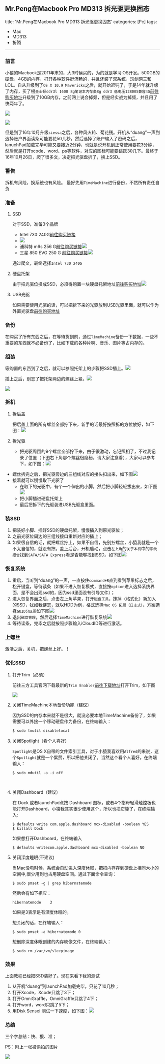## Mr.Peng在Macbook Pro MD313 拆光驱更换固态

title: 'Mr.Peng在Macbook Pro MD313 拆光驱更换固态'
categories: [Pc]
tags:

- Mac
- MD313
- 折腾

---

### 前言

小猿的Macbook是2011年末的，大3时候买的，为的就是学习iOS开发。500GB的硬盘，4GB的内存，打开各种软件挺流畅的，并且还装了双系统，玩剑网三和LOL。自从升级到了`OS X 10.9 Mavericks`之后，就开始迟钝了，于是14年就升级了内存，买了根`金士顿ddr3l 1600 8g笔记本内存条8g ddr3 低电压12800S兼容4G`[前往购买地址](http://s.click.taobao.com/xw7yNPx )升级到了10GB内存，之前网上说会掉频，但是经实战为掉频，并且用了快两年了。

<!--more-->

![](http://ww2.sinaimg.cn/large/006y8mN6gw1f9cjp2v9xlj31kw16o7qs.jpg)

![](http://ww3.sinaimg.cn/large/006y8mN6gw1f9cjop9w6fj31kw16oh55.jpg)

但是到了16年10月升级`siessa`之后，各种风火轮、菊花残。开机从“duang”一声到选择账户界面读条可能要花50几秒，然后选择了账户输入了密码之后，lanuchPad加载完毕可能又要接近2分钟，也就是说开机到正常使用要花3分钟，然后就是打开xcode、word、ps等软件，对应的图标可能要跳跃30几下。最终于16年10月26日，爬了很多文，决定把光驱盘拆了，换上SSD。

### 警告

拆机有风险，换系统也有风险。 最好先用`TimeMachine`进行备份，不然所有责任自负

### 准备

1. SSD

   对于SSD，准备3个品牌

   * Intel 730 240G[前往购买链接](http://s.click.taobao.com/WnxlOPx)
   * ![](http://ww2.sinaimg.cn/large/006y8mN6gw1f9cl006uh9j30rc0c1q5o.jpg)
   * 浦科特 m6s 256 G[前往购买链接](http://s.click.taobao.com/IiujOPx)![](http://ww3.sinaimg.cn/large/006y8mN6gw1f9cl0kl4g7j30qs0b0gna.jpg)
   * 三星 850 EVO 250 G [前往购买链接](http://s.click.taobao.com/kcRiOPx)![](http://ww1.sinaimg.cn/large/006y8mN6gw1f9cl153llcj30r10cg40k.jpg)

   通过爬文，最终选择`Intel 730 240G`

2. 硬盘托架

   由于把光驱位换成SSD，必须得购置一块硬盘托架地址[前往购买地址](http://s.click.taobao.com/rZRdOPx)![](http://ww4.sinaimg.cn/large/006y8mN6gw1f9cl1vi2epj30q20bfgon.jpg)

3. USB光驱

   如果需要使用光驱的话，可以把拆下来的光驱放到USB光驱里面，就可以作为外置光驱盘[前往购买地址](http://s.click.taobao.com/sQwcOPx)

### 备份

在购买了所有东西之后，在等待货到前，通过`TimeMachine`备份一下数据，一些不重要的东西就不必备份了，比如下载的各种片啊、音乐、图片等占内存的。



### 组装

等购置的东西到了之后，就可以参照托架上的步骤把SSD插上。![](http://ww4.sinaimg.cn/large/006y8mN6gw1f9chxcx0z4j31kw23ukjl.jpg)

插上之后，别忘了把托架两边的螺丝上紧。![](http://ww1.sinaimg.cn/large/006y8mN6gw1f9ch8ljoosj31kw16o1kx.jpg)

![](http://ww1.sinaimg.cn/large/006y8mN6gw1f9ch8gubqhj31kw16o1kx.jpg)

### 拆机

1. 拆后盖

   把后盖上面的所有螺丝全部拧下来，新手的话最好按照拆的方位放好，如下图：![](http://ww2.sinaimg.cn/large/006y8mN6gw1f9cmvsuk0pj31kw23uu0x.jpg)

2. 拆光驱

   * 把光驱周围的9个螺丝全部拧下来，由于很激动，忘记照相了，不过我记录了位置（下图右下角那个螺丝很隐秘，请大家注意看），大家可以参考下，如下图：![](http://ww4.sinaimg.cn/large/006y8mN6gw1f9chu1jam8j31kw16oqmo.jpg)


* 螺丝拆完之后，把光驱旁边的三组线对应的接头扣出来，如下图![](http://ww1.sinaimg.cn/large/006y8mN6gw1f9cn0cgt7dj30sg0l8dle.jpg)
* 接着就可以慢慢取下光驱了
   * 在取下的光驱中，有个一个伸出的小脚，然后把小脚轻轻拔出来，如下图![](http://ww4.sinaimg.cn/large/006y8mN6gw1f9cn33sf47j30l80sgdl2.jpg)
   * 把小脚插进硬盘托架上
   * 最后把拆下的光驱装进USB光驱盒里面。

### 装SSD

1. 把装好小脚、插好SSD的硬盘托架，慢慢插入到原光驱位；
2. 之前光驱位周边的三组线接口重新对应的插上；
3. 如果很自信的话，就把螺丝拧上，如果不自信，先别拧螺丝，小猿我就是一个不太自信的，就没有拧。盖上后台，开机启动，点击`左上角`的`关于本机`中的`系统报告`找到`SATA/SATA Express`看是否能够找到SSD。如下图![](http://ww1.sinaimg.cn/large/006y8mN6gw1f9cnb3pq2aj30kv0egjtu.jpg)

### 恢复系统

1. 重启，当听到“duang”的一声，一直按住`command+R`直到看到苹果标志之后，松开键盘，等待读条（如果不进入恢复模式，直接按`option`进入选择系统界面，是不会出现ssd的，因为ssd里面没有引导文件）；
2. 进入恢复界面之后，点击左上角苹果，打开`磁盘工具`，抹掉（格式化）新加入的SSD，犹如我健忘，就以HDD为例，格式选择`Mac OS 拓展（日志式）`，方案选择`GUID分区图`如下图![](http://ww3.sinaimg.cn/large/006y8mN6gw1f9cipwbpgwj30s90cl0up.jpg)
3. 退出`磁盘管理`，然后选择`TimeMachine`进行恢复系统![](http://ww4.sinaimg.cn/large/006y8mN6gw1f9ciywff5pj30ku0fm76h.jpg)
4. 等待读条，完毕之后就按照步骤输入iCloudID等进行激活。

### 上螺丝

激活之后，关机，把螺丝上好。！

### 优化SSD

1. 打开Trim（必须）

   前往三方工具官网下载最新的`Trim Enabler`[前往下载地址](https://www.cindori.org/software/trimenabler/)打开Trim，如下图

   ![](http://ww3.sinaimg.cn/large/006y8mN6gw1f9cj63r2luj30910deaan.jpg)


2. 关闭TimeMachine本地备份功能（建议）

   因为SSD的内存本来就不是很大，就没必要本地TimeMachine备份了，如果需要可以外接一个移动硬盘作为备份，在终端输入：

   ```objective-c
   $ sudo tmutil disablelocal  
   ```

3. 关闭Spotlight（看个人喜好）

   `Spotlight`是OS X自带的文件索引工具，对于小猿我喜欢用`Alfred`的来说，这个`Spotlight`就是一个累赘，所以把他关闭了，当然这个看个人喜好，在终端输入：

   ``` 
   $ sudo mdutil -a -i off
   ```

   ​

4. 关闭Dashboard（建议）

   在 Dock 或者launchPad点按 Dashboard 图标，或者4个指母轻滑触控板也能打开Dashboard，小猿我其实很少使用这个，所以也把它毙了，在终端输入:

   ```
   $ defaults write com.apple.dashboard mcx-disabled -boolean YES
   $ killall Dock
   ```

   如果想打开Dashboard，在终端输入

   ```
   $ defaults writecom.apple.dashboard mcx-disabled -boolean NO
   ```

5. 关闭深度睡眠(不建议)

   当Mac没电时候，系统会自动进入深度休眠，把把内存存到硬盘上相同大小的空间中,很少用到也占用硬盘空间。通过下面命令查询：

   ```
   $ sudo pmset -g | grep hibernatemode
   ```

   然后会有如下相应：

   ```
   hibernatemode	3
   ```

   如果是3表示是有深度休眠的。

   想关闭的话，在终端输入：

   ``` 
   $ sudo pmset -a hibernatemode 0
   ```

   想删除深度休眠创建的内存映像文件，在终端输入：

   ```
   $ sudo rm /var/vm/sleepimage
   ```

### 效果

上面教程已经把SSD装好了。现在来看下我的测试

1. 从开机“duang”到launchPad加载完毕，只花了10几秒；
2. 打开Xcode，Xcode只跳了3下；
3. 打开OmniGraffle，OmniGraffle只跳了4下；
4. 打开word，word只跳了5下；
5. 用Disk Sensei 测试一下速度，如下图：![](http://ww1.sinaimg.cn/large/006y8mN6gw1f9cq9295tyj30eg0iwjt9.jpg)

### 总结

三个字总结：快、狠、准；



PS：附上一张被偷拍的图片

![](http://ww3.sinaimg.cn/large/006y8mN6gw1f9ey2tq1q1j311i1e0qpd.jpg)
